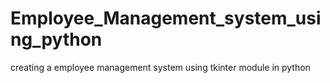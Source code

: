 # Employee_Management_system_using_python
creating a employee management system using tkinter module in python
